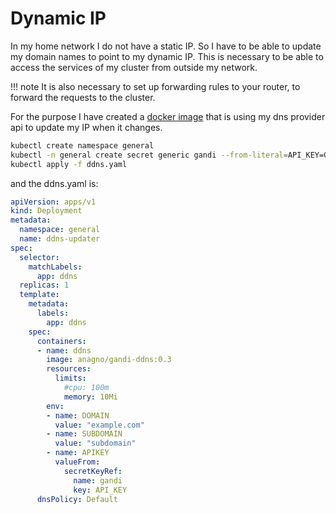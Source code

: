 # Dynamic IP

In my home network I do not have a static IP. So I have to be able to update my domain names to point
to my dynamic IP. This is necessary to be able to access the services of my cluster from outside my network.

!!! note
    It is also necessary to set up forwarding rules to your router, to forward the requests to the cluster.


For the purpose I have created a [docker image](https://github.com/anagno/gandi-ddns) that is using my dns provider
api to update my IP when it changes.

``` bash
kubectl create namespace general
kubectl -n general create secret generic gandi --from-literal=API_KEY=GANDITOKEN
kubectl apply -f ddns.yaml
```

and the ddns.yaml is:

``` yaml
apiVersion: apps/v1 
kind: Deployment
metadata:
  namespace: general
  name: ddns-updater
spec:
  selector:
    matchLabels:
      app: ddns
  replicas: 1
  template:
    metadata:
      labels:
        app: ddns
    spec:
      containers:
      - name: ddns
        image: anagno/gandi-ddns:0.3
        resources:
          limits:
            #cpu: 100m
            memory: 10Mi
        env:
        - name: DOMAIN
          value: "example.com"
        - name: SUBDOMAIN
          value: "subdomain"
        - name: APIKEY
          valueFrom:
            secretKeyRef:
              name: gandi
              key: API_KEY
      dnsPolicy: Default
```